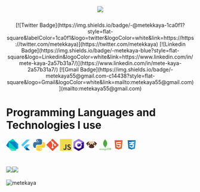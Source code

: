 <h1 align="center">
  <a href="https://git.io/typing-svg">
    <img src="https://readme-typing-svg.herokuapp.com/?lines=Hello+There!+🤙;Nice+to+see+you+here!;I+am+Mete!&center=true&size=30">
  </a>
</h1>

<p align="center">[![Twitter Badge](https://img.shields.io/badge/-@metekkaya-1ca0f1?style=flat-square&labelColor=1ca0f1&logo=twitter&logoColor=white&link=https://https://twitter.com/metekkaya)](https://twitter.com/metekkaya) [![Linkedin Badge](https://img.shields.io/badge/-metekaya-blue?style=flat-square&logo=Linkedin&logoColor=white&link=https://www.linkedin.com/in/mete-kaya-2a57b31a7/)](https://www.linkedin.com/in/mete-kaya-2a57b31a7/)
[![Gmail Badge](https://img.shields.io/badge/-metekaya55@gmail.com-c14438?style=flat-square&logo=Gmail&logoColor=white&link=mailto:metekaya55@gmail.com)](mailto:metekaya55@gmail.com)</p>

# Programming Languages and Technologies I use

<a href="https://dart.dev/" title="Dart"><img src="icons/dartlang.png" /></a>
<a href="https://flutter.dev/" title="Flutter"><img src="icons/flutter.png" /></a>
<a href="https://www.python.org/" title="Python"><img src="icons/python.png" /></a>
<a href="https://git-scm.com/" title="Git"><img src="icons/git.png" /></a>
<a href="https://en.wikipedia.org/wiki/JavaScript" title="JavaScript"><img src="icons/javascript.png" /></a>
<a href="http://csharp.net/" title="C#"><img src="icons/csharp.png" /></a>
<a href="https://pugjs.org/" title="Pug"><img src="icons/pug.png" /></a>
<a href="https://www.mongodb.com/" title="MongoDB"><img src="icons/mongodb.png" /></a>
<a href="" title="HTML"><img src="icons/html.png" /></a>
<a href="" title="CSS"><img src="icons/css.png" /></a>

# 

<p float="left"><img height="137px" src="https://github-readme-stats.vercel.app/api?username=metekaya&hide_title=true&hide_border=true&show_icons=true&include_all_commits=true&count_private=true&line_height=21&text_color=000&icon_color=000&bg_color=0,ea6161,ffc64d,fffc4d,52fa5a&theme=graywhite" /><!-- wi*quL3fcV --><img height="137px"  src="https://github-readme-stats.vercel.app/api/top-langs/?username=metekaya&hide=html&hide_title=true&hide_border=true&layout=compact&langs_count=6&exclude_repo=automobile-data-analysis&text_color=000&icon_color=fff&bg_color=0,52fa5a,4dfcff,c64dff&theme=graywhite" /></p>


<p><img align="center" src="https://github-readme-streak-stats.herokuapp.com/?user=metekaya&" alt="metekaya" /></p>


